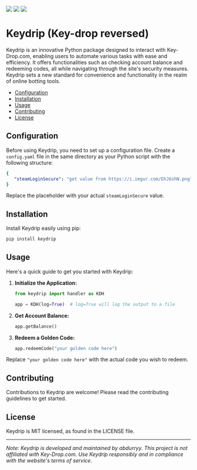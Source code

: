 <img src="https://camo.githubusercontent.com/685e6e971f3f7790236ad22808bccb57c25a26eeb2555c60cf2aefe4dae1f0db/68747470733a2f2f696d672e736869656c64732e696f2f62616467652f707974686f6e2d76332e342b2d677265656e"> <img src="https://camo.githubusercontent.com/b8593b8ea2157c85d33229b9ae386247de6fcedee3c630642a5c8eb3b09d87ae/68747470733a2f2f696d672e736869656c64732e696f2f62616467652f6c6963656e73652d4d49542d677265656e"> <img src="https://img.shields.io/badge/status-working-blue">
# Keydrip (Key-drop reversed)

Keydrip is an innovative Python package designed to interact with Key-Drop.com, enabling users to automate various tasks with ease and efficiency. It offers functionalities such as checking account balance and redeeming codes, all while navigating through the site's security measures. Keydrip sets a new standard for convenience and functionality in the realm of online botting tools.

- [Configuration](#configuration)
- [Installation](#installation)
- [Usage](#usage)
- [Contributing](#contributing)
- [License](#license)

## Configuration

Before using Keydrip, you need to set up a configuration file. Create a `config.yaml` file in the same directory as your Python script with the following structure:

```yaml
{
   "steamLoginSecure": "get value from https://i.imgur.com/EhJ6shN.png" 
}
```

Replace the placeholder with your actual `steamLoginSecure` value.

## Installation

Install Keydrip easily using pip:

```bash
pip install keydrip
```

## Usage

Here's a quick guide to get you started with Keydrip:

1. **Initialize the Application:**

   ```python
   from keydrip import handler as KDH

   app = KDH(log=True)  # log=True will log the output to a file
   ```

2. **Get Account Balance:**

   ```python
   app.getBalance()
   ```

3. **Redeem a Golden Code:**

   ```python
   app.redeemCode("your golden code here")
   ```

Replace `"your golden code here"` with the actual code you wish to redeem.

## Contributing

Contributions to Keydrip are welcome! Please read the contributing guidelines to get started.

## License

Keydrip is MIT licensed, as found in the LICENSE file.


---

*Note: Keydrip is developed and maintained by abdurryy. This project is not affiliated with Key-Drop.com. Use Keydrip responsibly and in compliance with the website's terms of service.*
